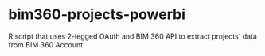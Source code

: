 # bim360-projects-powerbi
R script that uses 2-legged OAuth and BIM 360 API to extract projects' data from BIM 360 Account
